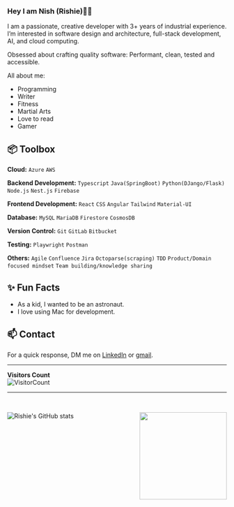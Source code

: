 ### Hey I am Nish (Rishie)👋😄

I am a passionate, creative developer with 3+ years of industrial experience. I’m interested in software design and architecture,
full-stack development, AI, and cloud computing.

Obsessed about crafting quality software: Performant, clean, tested and accessible.

All about me:

- Programming
- Writer
- Fitness
- Martial Arts
- Love to read
- Gamer


## 📦 Toolbox

**Cloud:** `Azure` `AWS` 

**Backend Development:** `Typescript` `Java(SpringBoot)` `Python(DJango/Flask)` `Node.js` `Nest.js` `Firebase`

**Frontend Development:** `React` `CSS` `Angular` `Tailwind` `Material-UI`

**Database:** `MySQL` `MariaDB` `Firestore` `CosmosDB`
 
**Version Control:** `Git` `GitLab` `Bitbucket`

**Testing:**  `Playwright` `Postman`

**Others:** `Agile` `Confluence` `Jira` `Octoparse(scraping)` `TDD` `Product/Domain focused mindset` `Team building/knowledge sharing`  
 
## ✨ Fun Facts 

- As a kid, I wanted to be an astronaut.
- I love using Mac for development.


## 📫 Contact

 For a quick response, DM me on [LinkedIn](https://www.linkedin.com/in/nishara-ramasinghe/) or [gmail](nishara.ramasinghe@gmail.com). 
<hr>
  
**Visitors Count**  
![VisitorCount](https://profile-counter.glitch.me/{rishier827}/count.svg)
<!-- https://cdn4.iconfinder.com/data/icons/logos-and-brands/512/189_Kaggle_logo_logos-512 -->

<hr>

<br>

![Rishie's GitHub stats](https://github-readme-stats.vercel.app/api?username=rishier827&show_icons=true&theme=radical)
<img align='right' src='https://github.com/Rishit-dagli/Rishit-dagli/blob/master/images/octocat-anime.gif' width='200"'>  
<!-- [![Top Langs](https://github-readme-stats.vercel.app/api/top-langs/?username=rishier827&layout=compact)](https://github.com/rishier827/github-readme-stats) -->
<br>
